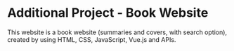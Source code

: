 # Additional Project - Book Website

This website is a book website (summaries and covers, with search option), created by using HTML, CSS, JavaScript, Vue.js and APIs.

